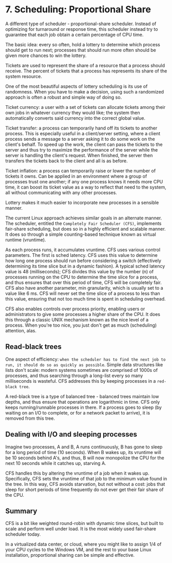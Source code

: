 # 7. Scheduling: Proportional Share
A different type of scheduler - proportional-share scheduler. Instead of optimizing for turnaround or response time, this scheduler instead try to guarantee that each job obtain a certain percentage of CPU time.

The basic idea: every so often, hold a lottery to determine which process should get to run next; processes that should run more often should be given more chances to win the lottery.

Tickets are used to represent the share of a resource that a process should receive. The percent of tickets that a process has represents its share of the system resource.

One of the most beautiful aspects of lottery scheduling is its use of randomness. When you have to make a decision, using such a randomized approach is often a robust and simple way of doing so.

Ticket currency: a user with a set of tickets can allocate tickets among their own jobs in whatever currency they would like; the system then automatically converts said currency into the correct global value.

Ticket transfer: a process can temporarily hand off its tickets to another process. This is especially useful in a client/server setting, where a client process sends a message to a server asking it to do some work on the client's behalf. To speed up the work, the client can pass the tickets to the server and thus try to maximize the performance of the server while the server is handling the client's request. When finished, the server then transfers the tickets back to the client and all is as before.

Ticket inflation: a process can temporarily raise or lower the number of tickets it owns. Can be applied in an environment where a group of processes trust one another; if any one process knows it needs more CPU time, it can boost its ticket value as a way to reflect that need to the system, all without communicating with any other processes.

Lottery makes it much easier to incorporate new processes in a sensible manner.

The current Linux approach achieves similar goals in an alternate manner. The scheduler, entitled the `Completely Fair Scheduler (CFS)`, implements fair-share scheduling, but does so in a highly efficient and scalable manner. It does so through a simple counting-based technique known as virtual runtime (vruntime).

As each process runs, it accumulates vruntime. CFS uses various control parameters. The first is sched latency. CFS uses this value to determine how long one process should run before considering a switch (effectively determining its time slice but in a dynamic fashion). A typical sched latency value is 48 (milliseconds); CFS divides this value by the number (n) of processes running on the CPU to determine the time slice for a process, and thus ensures that over this period of time, CFS will be completely fair. CFS also have another parameter, min granularity, which is usually set to a value like 6 ms. CFS will never set the time slice of a process to less than this value, ensuring that not too much time is spent in scheduling overhead. 

CFS also enables controls over process priority, enabling users or administrators to give some processes a higher share of the CPU. It does this through a classic UNIX mechanism known as the nice level of a process. When you're too nice, you just don't get as much (scheduling) attention, alas.

## Read-black trees
One aspect of efficiency: `when the scheduler has to find the next job to run, it should do so as quickly as possible`. Simple data structures like lists don't scale: modern systems sometimes are comprised of 1000s of processes, and thus searching through a long-list every so many milliseconds is wasteful. CFS addresses this by keeping processes in a `red-black tree`. 

A red-black tree is a type of balanced tree - balanced trees maintain low depths, and thus ensure that operations are logarithmic in time. CFS only keeps running/runnable processes in there. If a process goes to sleep (by waiting on an I/O to complete, or for a network packet to arrive), it is removed from this tree.

## Dealing with I/O and sleeping processes
Imagine two processes, A and B, A runs continuously, B has gone to sleep for a long period of time (10 seconds). When B wakes up, its vruntime will be 10 seconds behind A's, and thus, B will now monopolize the CPU for the next 10 seconds while it catches up, starving A.

CFS handles this by altering the vruntime of a job when it wakes up. Specifically, CFS sets the vruntime of that job to the minimum value found in the tree. In this way, CFS avoids starvation, but not without a cost: jobs that sleep for short periods of time frequently do not ever get their fair share of the CPU. 

## Summary
CFS is a bit like weighted round-robin with dynamic time slices, but built to scale and perform well under load. It is the most widely used fair-share scheduler today.

In a virtualized data center, or cloud, where you might like to assign 1/4 of your CPU cycles to the Windows VM, and the rest to your base Linux installation, proportional sharing can be simple and effective.

